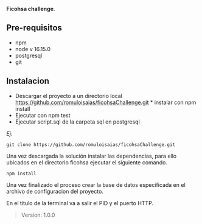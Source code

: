 **Ficohsa challenge**.

## Pre-requisitos

* npm
* node v 16.15.0
* postgresql
* git

## Instalacion

* Descargar el proyecto a un directorio local https://github.com/romuloisaias/ficohsaChallenge.git * instalar con npm install
* Ejecutar con npm test
* Ejecutar script.sql de la carpeta sql en postgresql

*Ej:*

```git
git clone https://github.com/romuloisaias/ficohsaChallenge.git
```

Una vez descargada la solución instalar las dependencias, para ello ubicados en el directorio ficohsa ejecutar el siguiente comando.

```npm
npm install
```

Una vez finalizado el proceso crear la base de datos especificada en el archivo de configuracion del proyecto.

En el título de la terminal va a salir el PID y el puerto HTTP.

> Version: 1.0.0
